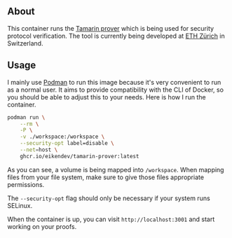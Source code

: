 ## About

This container runs the [Tamarin prover](https://tamarin-prover.github.io/) which is being used for security protocol verification.
The tool is currently being developed at [ETH Zürich](https://ethz.ch/) in Switzerland.

## Usage

I mainly use [Podman](https://podman.io/) to run this image because it's very convenient to run as a normal user.
It aims to provide compatibility with the CLI of Docker, so you should be able to adjust this to your needs.
Here is how I run the container.

```bash
podman run \
	--rm \
	-P \
	-v ./workspace:/workspace \
	--security-opt label=disable \
	--net=host \
	ghcr.io/eikendev/tamarin-prover:latest
```

As you can see, a volume is being mapped into `/workspace`.
When mapping files from your file system, make sure to give those files appropriate permissions.

The `--security-opt` flag should only be necessary if your system runs SELinux.

When the container is up, you can visit `http://localhost:3001` and start working on your proofs.
